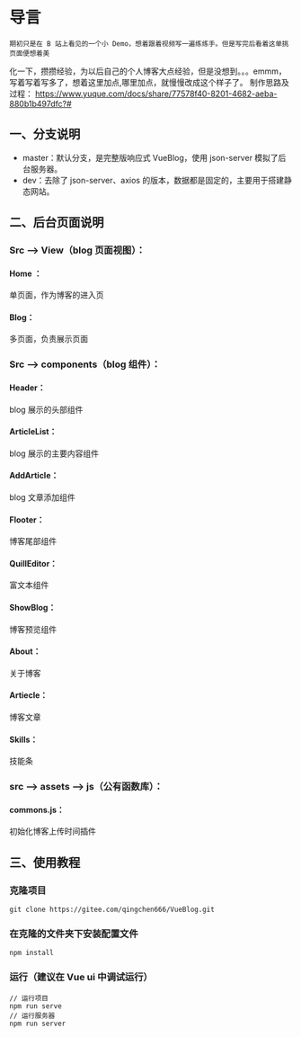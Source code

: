 <!--
 * @Description: 响应式博客描述文件
 * @Author: CY小尘s
 * @Date: 2021-07-04 17:58:40
 * @LastEditTime: 2021-07-05 16:11:08
 * @LastEditors: 学习
-->
# 导言
    期初只是在 B 站上看见的一个小 Demo，想着跟着视频写一遍练练手。但是写完后看着这单挑页面便想着美
化一下，攒攒经验，为以后自己的个人博客大点经验，但是没想到。。。emmm，写着写着写多了，想着这里加点,哪里加点，就慢慢改成这个样子了。
制作思路及过程：
https://www.yuque.com/docs/share/77578f40-8201-4682-aeba-880b1b497dfc?#
## 一、分支说明
- master：默认分支，是完整版响应式 VueBlog，使用 json-server 模拟了后台服务器。
- dev：去除了 json-server、axios 的版本，数据都是固定的，主要用于搭建静态网站。
## 二、后台页面说明
### Src --> View（blog 页面视图）：
#### Home ：
单页面，作为博客的进入页
#### Blog：
多页面，负责展示页面
### Src --> components（blog 组件）：
#### Header：
blog 展示的头部组件
#### ArticleList：
blog 展示的主要内容组件
#### AddArticle：
blog 文章添加组件
#### Flooter：
博客尾部组件
#### QuillEditor：
富文本组件
#### ShowBlog：
博客预览组件
#### About：
关于博客
#### Artiecle：
博客文章
#### Skills：
技能条
### src --> assets --> js（公有函数库）：
#### commons.js：
初始化博客上传时间插件
## 三、使用教程
### 克隆项目
```
git clone https://gitee.com/qingchen666/VueBlog.git
```
### 在克隆的文件夹下安装配置文件
```
npm install
```
### 运行（建议在 Vue ui 中调试运行）
```
// 运行项目
npm run serve
// 运行服务器
npm run server
```